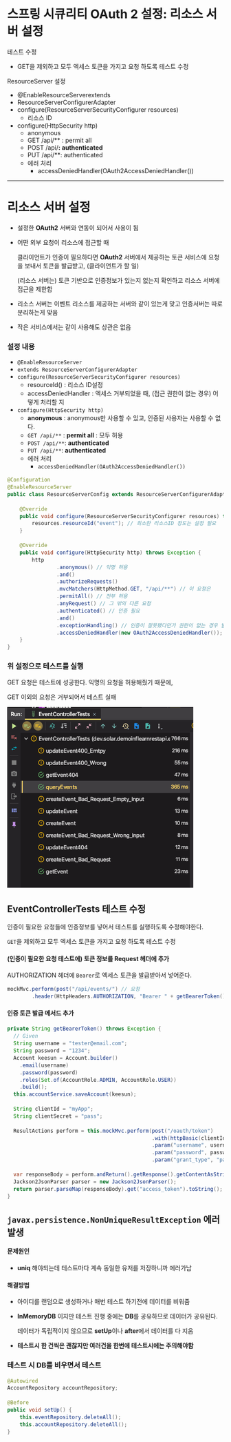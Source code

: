 # 스프링 시큐리티 OAuth 2 설정: 리소스 서버 설정

테스트 수정

* GET을 제외하고 모두 엑세스 토큰을 가지고 요청 하도록 테스트 수정

ResourceServer 설정

* @EnableResourceServerextends 
* ResourceServerConfigurerAdapter
* configure(ResourceServerSecurityConfigurer resources)
  * 리소스 ID
* configure(HttpSecurity http)
  * anonymous
  * GET /api/** : permit all
  * POST /api/**: authenticated**
  * PUT /api/**: authenticated
  * 에러 처리
    * accessDeniedHandler(OAuth2AccessDeniedHandler())

---

# 리소스 서버 설정

- 설정한 **OAuth2** 서버와 연동이 되어서 사용이 됨

- 어떤 외부 요청이 리소스에 접근할 때

  클라이언트가 인증이 필요하다면 **OAuth2** 서버에서 제공하는 토큰 서비스에 요청을 보내서 토큰을 발급받고, (클라이언트가 할 일)

  (리소스 서버는) 토큰 기반으로 인증정보가 있는지 없는지 확인하고 리소스 서버에 접근을 제한함

- 리소스 서버는 이벤트 리소스를 제공하는 서버와 같이 있는게 맞고 인증서버는 따로 분리하는게 맞음

- 작은 서비스에서는 같이 사용해도 상관은 없음

### 설정 내용

- `@EnableResourceServer`
- `extends ResourceServerConfigurerAdapter`
- `configure(ResourceServerSecurityConfigurer resources)`
  - resourceId() : 리소스 ID설정
  - accessDeniedHandler : 엑세스 거부되었을 때, (접근 권한이 없는 경우) 어떻게 처리할 지
- `configure(HttpSecurity http)`
  - **anonymous** : anonymous만 사용할 수 있고, 인증된 사용자는 사용할 수 없다.
  - `GET /api/**` : **permit all** : 모두 허용
  - `POST /api/**`: **authenticated**
  - `PUT /api/**`: **authenticated**
  - 에러 처리
    - `accessDeniedHandler(OAuth2AccessDeniedHandler())`

```java
@Configuration
@EnableResourceServer
public class ResourceServerConfig extends ResourceServerConfigurerAdapter {

    @Override
    public void configure(ResourceServerSecurityConfigurer resources) throws Exception {
        resources.resourceId("event"); // 최소한 리소스ID 정도는 설정 필요
    }

    @Override
    public void configure(HttpSecurity http) throws Exception {
        http
                .anonymous() // 익명 허용
                .and()
                .authorizeRequests()
                .mvcMatchers(HttpMethod.GET, "/api/**") // 이 요청은
                .permitAll() // 전부 허용
                .anyRequest() // 그 밖의 다른 요청
                .authenticated() // 인증 필요
                .and()
                .exceptionHandling() // 인증이 잘못됐다던가 권한이 없는 경우 발생하는 예외중에
                .accessDeniedHandler(new OAuth2AccessDeniedHandler()); //  접근권한이 없는 것은 OAuth2AccessDeniedHandler를 사용함. 이 핸들러는 403으로 status 응답을 내보내줌
    }
}
```



### 위 설정으로 테스트를 실행

GET 요청은 테스트에 성공한다. 익명의 요청을 허용해줬기 때문에, 

GET 이외의 요청은 거부되어서 테스트 실패

![image-20210122215229495](images/image-20210122215229495.png)



## EventControllerTests 테스트 수정

인증이 필요한 요청들에 인증정보를 넣어서 테스트를 실행하도록 수정해야한다.

`GET`을 제외하고 모두 엑세스 토큰을 가지고 요청 하도록 테스트 수정



#### (인증이 필요한 요청 테스트에) 토큰 정보를 Request 헤더에 추가

AUTHORIZATION 헤더에 `Bearer`로 엑세스 토큰을 발급받아서 넣어준다.

```java
mockMvc.perform(post("/api/events/") // 요청
        .header(HttpHeaders.AUTHORIZATION, "Bearer " + getBearerToken()) //인증 정보 헤더에 추가
```



#### 인증 토큰 발급 메서드 추가

```java
private String getBearerToken() throws Exception {
  // Given
  String username = "tester@email.com";
  String password = "1234";
  Account keesun = Account.builder()
    .email(username)
    .password(password)
    .roles(Set.of(AccountRole.ADMIN, AccountRole.USER))
    .build();
  this.accountService.saveAccount(keesun);

  String clientId = "myApp";
  String clientSecret = "pass";

  ResultActions perform = this.mockMvc.perform(post("/oauth/token")
                                               .with(httpBasic(clientId, clientSecret))
                                               .param("username", username)
                                               .param("password", password)
                                               .param("grant_type", "password"));

  var responseBody = perform.andReturn().getResponse().getContentAsString();
  Jackson2JsonParser parser = new Jackson2JsonParser();
  return parser.parseMap(responseBody).get("access_token").toString();
}
```

## `javax.persistence.NonUniqueResultException` 에러발생

#### 문제원인

* **uniq** 해야되는데 테스트마다 계속 동일한 유저를 저장하니까 에러가남

#### 해결방법

- 아이디를 랜덤으로 생성하거나 매번 테스트 하기전에 데이터를 비워줌

- **InMemoryDB** 이지만 테스트 진행 중에는 **DB**를 공유하므로 데이터가 공유된다.

  데이터가 독립적이지 않으므로 **setUp**이나 **after**에서 데이터를 다 지움

- **테스트시 한 건씩은 괜찮지만 여러건을 한번에 테스트시에는 주의해야함**

### 테스트 시 DB를 비우면서 테스트

```java
@Autowired
AccountRepository accountRepository;

@Before
public void setUp() {
    this.eventRepository.deleteAll();
    this.accountRepository.deleteAll();
}
```

